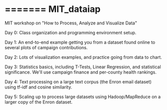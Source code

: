 =======
MIT_dataiap
===========

MIT workshop on "How to Process, Analyze and Visualize Data"

Day 0: Class organization and programming environment setup.

Day 1: An end-to-end example getting you from a dataset found online to several plots of campaign contributions.

Day 2: Lots of visualization examples, and practice going from data to chart.

Day 3: Statistics basics, including T-Tests, Linear Regression, and statistical significance. We'll use campaign finance and per-county health rankings.

Day 4: Text processing on a large text corpus (the Enron email dataset) using tf-idf and cosine similarity.

Day 5: Scaling up to process large datasets using Hadoop/MapReduce on a larger copy of the Enron dataset.
